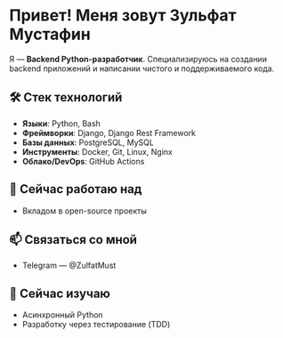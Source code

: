 # Привет! Меня зовут Зульфат Мустафин

Я — **Backend Python-разработчик**. Специализируюсь на создании backend приложений и написании чистого и поддерживаемого кода.

## 🛠️ Стек технологий

- **Языки**: Python, Bash
- **Фреймворки**: Django, Django Rest Framework
- **Базы данных**: PostgreSQL, MySQL
- **Инструменты**: Docker, Git, Linux, Nginx
- **Облако/DevOps**: GitHub Actions

## 💼 Сейчас работаю над

- Вкладом в open-source проекты


## 📫 Связаться со мной

- Telegram — @ZulfatMust

## 🧠 Сейчас изучаю

- Асинхронный Python
- Разработку через тестирование (TDD)
